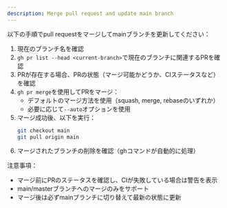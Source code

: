 ```yaml
---
description: Merge pull request and update main branch
---
```


以下の手順でpull requestをマージしてmainブランチを更新してください：

1. 現在のブランチ名を確認
2. `gh pr list --head <current-branch>`で現在のブランチに関連するPRを確認
3. PRが存在する場合、PRの状態（マージ可能かどうか、CIステータスなど）を確認
4. `gh pr merge`を使用してPRをマージ：
   - デフォルトのマージ方法を使用（squash, merge, rebaseのいずれか）
   - 必要に応じて`--auto`オプションを使用
5. マージ成功後、以下を実行：
   ```bash
   git checkout main
   git pull origin main
   ```
6. マージされたブランチの削除を確認（ghコマンドが自動的に処理）

注意事項：
- マージ前にPRのステータスを確認し、CIが失敗している場合は警告を表示
- main/masterブランチへのマージのみをサポート
- マージ後は必ずmainブランチに切り替えて最新の状態に更新
